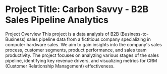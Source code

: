 # Project Title: Carbon Savvy - B2B Sales Pipeline Analytics
Project Overview
This project is a data analysis of B2B (Business-to-Business) sales pipeline data from a fictitious company specializing in computer hardware sales. 
We aim to gain insights into the company's sales process, customer segments, product performance, and sales team productivity. The project focuses on analyzing various stages of the sales pipeline, identifying key revenue drivers, and visualizing metrics for CRM (Customer Relationship Management) effectiveness.
